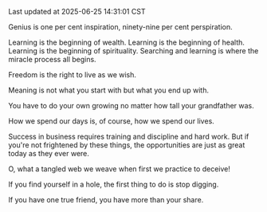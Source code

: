 Last updated at 2025-06-25 14:31:01 CST

Genius is one per cent inspiration, ninety-nine per cent perspiration.

Learning is the beginning of wealth. Learning is the beginning of health. Learning is the beginning of spirituality. Searching and learning is where the miracle process all begins.

Freedom is the right to live as we wish.

Meaning is not what you start with but what you end up with.

You have to do your own growing no matter how tall your grandfather was.

How we spend our days is, of course, how we spend our lives.

Success in business requires training and discipline and hard work. But if you're not frightened by these things, the opportunities are just as great today as they ever were.

O, what a tangled web we weave when first we practice to deceive!

If you find yourself in a hole, the first thing to do is stop digging.

If you have one true friend, you have more than your share.

